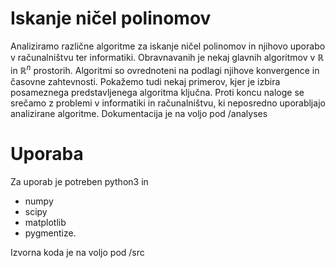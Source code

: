 # Iskanje ničel polinomov
Analiziramo različne algoritme za iskanje ničel polinomov in njihovo uporabo v računalništvu ter informatiki. Obravnavanih je nekaj glavnih algoritmov v $\mathbb{R}$ in $\mathbb{R}^n$ prostorih. Algoritmi so ovrednoteni na podlagi njihove konvergence in časovne zahtevnosti. Pokažemo tudi nekaj primerov, kjer je izbira posameznega predstavljenega algoritma ključna. Proti koncu naloge se srečamo z problemi v informatiki in računalništvu, ki neposredno uporabljajo analizirane algoritme. Dokumentacija je na voljo pod /analyses

# Uporaba
Za uporab je potreben python3 in
  - numpy
  - scipy
  - matplotlib
  - pygmentize.

Izvorna koda je na voljo pod /src

